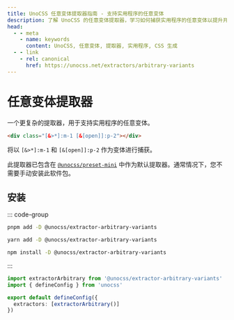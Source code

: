 ```yaml
---
title: UnoCSS 任意变体提取器指南 - 支持实用程序的任意变体
description: 了解 UnoCSS 的任意变体提取器，学习如何捕获实用程序的任意变体以提升开发效率。
head:
  - - meta
    - name: keywords
      content: UnoCSS, 任意变体, 提取器, 实用程序, CSS 生成
  - - link
    - rel: canonical
      href: https://unocss.net/extractors/arbitrary-variants
---
```


# 任意变体提取器

一个更复杂的提取器，用于支持实用程序的任意变体。

```html
<div class="[&>*]:m-1 [&[open]]:p-2"></div>
```

将以 `[&>*]:m-1` 和 `[&[open]]:p-2` 作为变体进行捕获。

此提取器已包含在 [`@unocss/preset-mini`](/presets/mini) 中作为默认提取器。通常情况下，您不需要手动安装此软件包。

## 安装

::: code-group

```bash [pnpm]
pnpm add -D @unocss/extractor-arbitrary-variants
```

```bash [yarn]
yarn add -D @unocss/extractor-arbitrary-variants
```

```bash [npm]
npm install -D @unocss/extractor-arbitrary-variants
```

:::

```ts [uno.config.ts]
import extractorArbitrary from '@unocss/extractor-arbitrary-variants'
import { defineConfig } from 'unocss'

export default defineConfig({
  extractors: [extractorArbitrary()]
})
```
